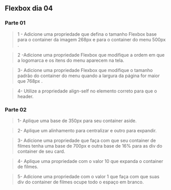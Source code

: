 ## Flexbox dia 04

### Parte 01

> 1 - Adicione uma propriedade que defina o tamanho Flexbox base para o container da imagem 268px e para o container do menu 500px .

> 2 -Adicione uma propriedade Flexbox que modifique a ordem em que a logomarca e os itens do menu aparecem na tela.

> 3- Adicione uma propriedade Flexbox que modifique o tamanho padrão do container do menu quando a largura da página for maior que 768px .

> 4- Utilize a propriedade align-self no elemento correto para que o header.

### Parte 02

> 1- Aplique uma base de 350px para seu container aside.

> 2- Aplique um alinhamento para centralizar e outro para expandir.

> 3- Adicione uma propriedade que faça com que seu container de filmes tenha uma base de 700px e outra base de 16% para as div do container de seu card.

> 4- Aplique uma propriedade com o valor 10 que expanda o container de filmes.

> 5- Adicione uma propriedade com o valor 1 que faça com que suas div do container de filmes ocupe todo o espaço em branco.
